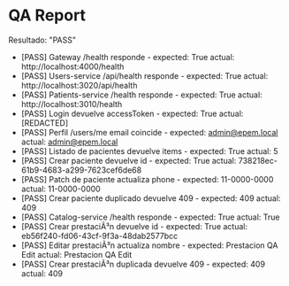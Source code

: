 ﻿# QA Report
Resultado: "PASS"

- [PASS] Gateway /health responde - expected: True actual: http://localhost:4000/health
- [PASS] Users-service /api/health responde - expected: True actual: http://localhost:3020/api/health
- [PASS] Patients-service /health responde - expected: True actual: http://localhost:3010/health
- [PASS] Login devuelve accessToken - expected: True actual: [REDACTED]
- [PASS] Perfil /users/me email coincide - expected: admin@epem.local actual: admin@epem.local
- [PASS] Listado de pacientes devuelve items - expected: True actual: 5
- [PASS] Crear paciente devuelve id - expected: True actual: 738218ec-61b9-4683-a299-7623cef6de68
- [PASS] Patch de paciente actualiza phone - expected: 11-0000-0000 actual: 11-0000-0000
- [PASS] Crear paciente duplicado devuelve 409 - expected: 409 actual: 409
- [PASS] Catalog-service /health responde - expected: True actual: True
- [PASS] Crear prestaciÃ³n devuelve id - expected: True actual: eb56f240-fd06-43cf-9f3a-48dab2577bcc
- [PASS] Editar prestaciÃ³n actualiza nombre - expected: Prestacion QA Edit actual: Prestacion QA Edit
- [PASS] Crear prestaciÃ³n duplicada devuelve 409 - expected: 409 actual: 409
